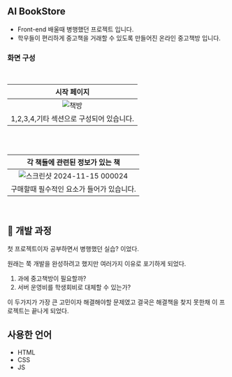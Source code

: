## AI BookStore

- Front-end 배울때 병행했던 프로젝트 입니다. 
- 학우들이 편리하게 중고책을 거래할 수 있도록 만들어진 온라인 중고책방 입니다.

### 화면 구성
<br>

|시작 페이지|
|:---:|
|![책방](https://github.com/user-attachments/assets/83400e76-0f2e-4325-b9f7-dccf3add45c1)|
|1,2,3,4,기타 섹션으로 구성되어 있습니다.|

<br />

<br>
  
|각 책들에 관련된 정보가 있는 책|
|:---:|
|![스크린샷 2024-11-15 000024](https://github.com/user-attachments/assets/f6a7f0b0-016a-4f54-a01d-0cbc12e7cee7)|
|구매할때 필수적인 요소가 들어가 있습니다.|

<br />

## 🤔 개발 과정
첫 프로젝트이자 공부하면서 병행했던 실습? 이었다. 

원래는 쭉 개발을 완성하려고 했지만 여러가지 이유로 포기하게 되었다. 
1. 과에 중고책방이 필요할까?
2. 서버 운영비를 학생회비로 대체할 수 있는가?

이 두가지가 가장 큰 고민이자 해결해야할 문제였고 
결국은 해결책을 찾지 못한채 이 프로젝트는 끝나게 되었다. 

## 사용한 언어
- HTML
- CSS
- JS

